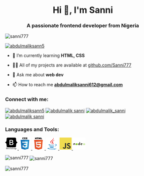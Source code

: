 <h1 align="center">Hi 👋, I'm Sanni</h1>
<h3 align="center">A passionate frontend developer from Nigeria</h3>

<p align="left"> <img src="https://komarev.com/ghpvc/?username=sanni777&label=Profile%20views&color=0e75b6&style=flat" alt="sanni777" /> </p>

<p align="left"> <a href="https://twitter.com/abdulmaliksann5" target="blank"><img src="https://img.shields.io/twitter/follow/abdulmaliksann5?logo=twitter&style=for-the-badge" alt="abdulmaliksann5" /></a> </p>

- 🌱 I’m currently learning **HTML, CSS**

- 👨‍💻 All of my projects are available at [github.com/Sanni777](github.com/Sanni777)

- 💬 Ask me about **web dev**

- 📫 How to reach me **abdulmaliksanni612@gmail.com**

<h3 align="left">Connect with me:</h3>
<p align="left">
<a href="https://twitter.com/abdulmaliksann5" target="blank"><img align="center" src="https://raw.githubusercontent.com/rahuldkjain/github-profile-readme-generator/master/src/images/icons/Social/twitter.svg" alt="abdulmaliksann5" height="30" width="40" /></a>
<a href="https://fb.com/abdulmalik sanni" target="blank"><img align="center" src="https://raw.githubusercontent.com/rahuldkjain/github-profile-readme-generator/master/src/images/icons/Social/facebook.svg" alt="abdulmalik sanni" height="30" width="40" /></a>
<a href="https://instagram.com/abdulmalik_sanni" target="blank"><img align="center" src="https://raw.githubusercontent.com/rahuldkjain/github-profile-readme-generator/master/src/images/icons/Social/instagram.svg" alt="abdulmalik_sanni" height="30" width="40" /></a>
<a href="https://www.youtube.com/c/abdulmalik sanni" target="blank"><img align="center" src="https://raw.githubusercontent.com/rahuldkjain/github-profile-readme-generator/master/src/images/icons/Social/youtube.svg" alt="abdulmalik sanni" height="30" width="40" /></a>
</p>

<h3 align="left">Languages and Tools:</h3>
<p align="left"> <a href="https://getbootstrap.com" target="_blank" rel="noreferrer"> <img src="https://raw.githubusercontent.com/devicons/devicon/master/icons/bootstrap/bootstrap-plain-wordmark.svg" alt="bootstrap" width="40" height="40"/> </a> <a href="https://www.w3schools.com/css/" target="_blank" rel="noreferrer"> <img src="https://raw.githubusercontent.com/devicons/devicon/master/icons/css3/css3-original-wordmark.svg" alt="css3" width="40" height="40"/> </a> <a href="https://www.w3.org/html/" target="_blank" rel="noreferrer"> <img src="https://raw.githubusercontent.com/devicons/devicon/master/icons/html5/html5-original-wordmark.svg" alt="html5" width="40" height="40"/> </a> <a href="https://www.java.com" target="_blank" rel="noreferrer"> <img src="https://raw.githubusercontent.com/devicons/devicon/master/icons/java/java-original.svg" alt="java" width="40" height="40"/> </a> <a href="https://developer.mozilla.org/en-US/docs/Web/JavaScript" target="_blank" rel="noreferrer"> <img src="https://raw.githubusercontent.com/devicons/devicon/master/icons/javascript/javascript-original.svg" alt="javascript" width="40" height="40"/> </a> <a href="https://nodejs.org" target="_blank" rel="noreferrer"> <img src="https://raw.githubusercontent.com/devicons/devicon/master/icons/nodejs/nodejs-original-wordmark.svg" alt="nodejs" width="40" height="40"/> </a> </p>

<p><img align="left" src="https://github-readme-stats.vercel.app/api/top-langs?username=sanni777&show_icons=true&locale=en&layout=compact" alt="sanni777" /></p>

<p>&nbsp;<img align="center" src="https://github-readme-stats.vercel.app/api?username=sanni777&show_icons=true&locale=en" alt="sanni777" /></p>

<p><img align="center" src="https://github-readme-streak-stats.herokuapp.com/?user=sanni777&" alt="sanni777" /></p>
